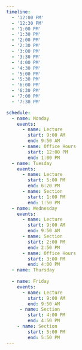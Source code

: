 ```yaml
---
timeline:
  - '12:00 PM'
  - '12:30 PM'
  - '1:00 PM'
  - '1:30 PM'
  - '2:00 PM'
  - '2:30 PM'
  - '3:00 PM'
  - '3:30 PM'
  - '4:00 PM'
  - '4:30 PM'
  - '5:00 PM'
  - '5:30 PM'
  - '6:00 PM'
  - '6:30 PM'
  - '7:00 PM'
  - '7:30 PM'

schedule:
  - name: Monday
    events:
      - name: Lecture
        start: 9:00 AM
        end: 9:50 AM
      - name: Office Hours
        start: 12:00 PM
        end: 1:00 PM
  - name: Tuesday
    events:
      - name: Lecture
        start: 5:00 PM
        end: 6:20 PM
      - name: Section
        start: 1:00 PM
        end: 1:50 PM
  - name: Wednesday
    events:
      - name: Lecture
        start: 9:00 AM
        end: 9:50 AM
      - name: Section
        start: 2:00 PM
        end: 2:50 PM
      - name: Office Hours
        start: 3:00 PM
        end: 4:00 PM
  - name: Thursday
    
  - name: Friday
    events:
      - name: Lecture
        start: 9:00 AM
        end: 9:50 AM
     - name: Section
        start: 4:00 PM
        end: 4:50 PM
    - name: Section
        start: 5:00 PM
        end: 5:50 PM
---
```

